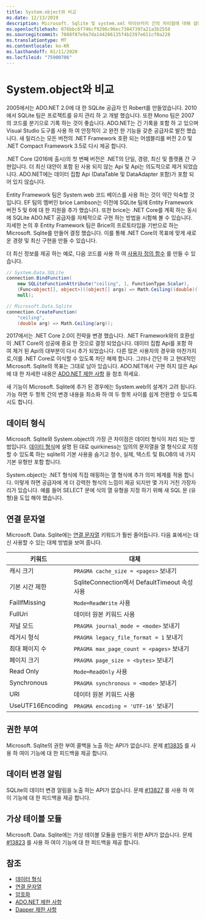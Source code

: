 ```yaml
---
title: System.object와 비교
ms.date: 12/13/2019
description: Microsoft. Sqlite 및 system.xml 라이브러리 간의 차이점에 대해 설명 합니다.
ms.openlocfilehash: 076bbc6f746cf9296c96ec73047397a21a3b2558
ms.sourcegitcommit: 7088f87e9a7da144266135f4b2397e611cf0a228
ms.translationtype: MT
ms.contentlocale: ko-KR
ms.lasthandoff: 01/11/2020
ms.locfileid: "75900706"
---
```

# <a name="comparison-to-systemdatasqlite"></a>System.object와 비교

2005에서는 ADO.NET 2.0에 대 한 SQLite 공급자 인 Robert를 만들었습니다. 2010에서 SQLite 팀은 프로젝트를 유지 관리 하 고 개발 했습니다. 또한 Mono 팀은 2007의 코드를 분기으로 기록 하는 것이 좋습니다. ADO.NET는 긴 기록을 포함 하 고 있으며 Visual Studio 도구를 사용 하 여 안정적이 고 완전 한 기능을 갖춘 공급자로 발전 했습니다. 새 릴리스는 모든 버전의 .NET Framework 호환 되는 어셈블리를 버전 2.0 및 .NET Compact Framework 3.5로 다시 제공 합니다.

.NET Core (2016에 출시)의 첫 번째 버전은 .NET의 단일, 경량, 최신 및 플랫폼 간 구현입니다. 더 최신 대안이 포함 된 사용 되지 않는 Api 및 Api는 의도적으로 제거 되었습니다. ADO.NET에는 데이터 집합 Api (DataTable 및 DataAdapter 포함)가 포함 되어 있지 않습니다.

Entity Framework 팀은 System.web 코드 베이스를 사용 하는 것이 약간 익숙할 것입니다. EF 팀의 멤버인 brice Lambson는 이전에 SQLite 팀에 Entity Framework 버전 5 및 6에 대 한 지원을 추가 했습니다. 또한 brice는 .NET Core를 계획 하는 동시에 SQLite ADO.NET 공급자를 자체적으로 구현 하는 방법을 시험해 볼 수 있습니다. 자세한 논의 후 Entity Framework 팀은 Brice의 프로토타입을 기반으로 하는 Microsoft. Sqlite를 만들어 결정 했습니다. 이를 통해 .NET Core의 목표에 맞게 새로운 경량 및 최신 구현을 만들 수 있습니다.

더 최신 정보를 제공 하는 예로, 다음 코드를 사용 하 여 [사용자 정의 함수](user-defined-functions.md) 를 만들 수 있습니다.

```csharp
// System.Data.SQLite
connection.BindFunction(
    new SQLiteFunctionAttribute("ceiling", 1, FunctionType.Scalar),
    (Func<object[], object>)((object[] args) => Math.Ceiling((double)((object[])args[1])[0])),
    null);

// Microsoft.Data.Sqlite
connection.CreateFunction(
    "ceiling",
    (double arg) => Math.Ceiling(arg));
```

2017에서는 .NET Core 2.0이 전략을 변경 했습니다. .NET Framework와의 호환성이 .NET Core의 성공에 중요 한 것으로 결정 되었습니다. 데이터 집합 Api를 포함 하 여 제거 된 Api의 대부분이 다시 추가 되었습니다. 다른 많은 사용자의 경우와 마찬가지로,이를 .NET Core로 이식할 수 있도록 차단 해제 합니다. 그러나 간단 하 고 현대적인 Microsoft. Sqlite의 목표는 그대로 남아 있습니다. ADO.NET에서 구현 하지 않은 Api에 대 한 자세한 내용은 [ADO.NET 제한 사항](adonet-limitations.md) 을 참조 하세요.

새 기능이 Microsoft. Sqlite에 추가 된 경우에는 System.web의 설계가 고려 됩니다. 가능 하면 두 항목 간의 변경 내용을 최소화 하 여 두 항목 사이를 쉽게 전환할 수 있도록 시도 합니다.

## <a name="data-types"></a>데이터 형식

Microsoft. Sqlite와 System.object의 가장 큰 차이점은 데이터 형식이 처리 되는 방법입니다. [데이터 형식](types.md)에 설명 된 대로 quirkiness는 임의의 문자열을 열 형식으로 지정할 수 있도록 하는 sqlite의 기본 사용을 숨기고 정수, 실제, 텍스트 및 BLOB의 네 가지 기본 유형만 포함 합니다.

System.object는 .NET 형식에 직접 매핑하는 열 형식에 추가 의미 체계를 적용 합니다. 이렇게 하면 공급자에 게 더 강력한 형식의 느낌이 제공 되지만 몇 가지 거친 가장자리가 있습니다. 예를 들어 SELECT 문에 식의 열 유형을 지정 하기 위해 새 SQL 문 (유형)을 도입 해야 했습니다.

## <a name="connection-strings"></a>연결 문자열

Microsoft. Data. Sqlite에는 [연결 문자열](connection-strings.md) 키워드가 훨씬 줄어듭니다. 다음 표에서는 대신 사용할 수 있는 대체 방법을 보여 줍니다.

| 키워드          | 대체                                         |
| ---------------- | --------------------------------------------------- |
| 캐시 크기       | `PRAGMA cache_size = <pages>` 보내기                  |
| 기본 시간 제한  | SqliteConnection에서 DefaultTimeout 속성 사용 |
| FailIfMissing    | `Mode=ReadWrite` 사용                                |
| FullUri          | 데이터 원본 키워드 사용                         |
| 저널 모드     | `PRAGMA journal_mode = <mode>` 보내기                 |
| 레거시 형식    | `PRAGMA legacy_file_format = 1` 보내기                |
| 최대 페이지 수   | `PRAGMA max_page_count = <pages>` 보내기              |
| 페이지 크기        | `PRAGMA page_size = <bytes>` 보내기                   |
| Read Only        | `Mode=ReadOnly` 사용                                 |
| Synchronous      | `PRAGMA synchronous = <mode>` 보내기                  |
| URI              | 데이터 원본 키워드 사용                         |
| UseUTF16Encoding | `PRAGMA encoding = 'UTF-16'` 보내기                   |

## <a name="authorization"></a>권한 부여

Microsoft. Sqlite의 권한 부여 콜백을 노출 하는 API가 없습니다. 문제 [#13835](https://github.com/dotnet/efcore/issues/13835) 를 사용 하 여이 기능에 대 한 피드백을 제공 합니다.

## <a name="data-change-notifications"></a>데이터 변경 알림

SQLite의 데이터 변경 알림을 노출 하는 API가 없습니다. 문제 [#13827](https://github.com/dotnet/efcore/issues/13827) 를 사용 하 여이 기능에 대 한 피드백을 제공 합니다.

## <a name="virtual-table-modules"></a>가상 테이블 모듈

Microsoft. Data. Sqlite에는 가상 테이블 모듈을 만들기 위한 API가 없습니다. 문제 [#13823](https://github.com/dotnet/efcore/issues/13823) 를 사용 하 여이 기능에 대 한 피드백을 제공 합니다.

## <a name="see-also"></a>참조

* [데이터 형식](types.md)
* [연결 문자열](connection-strings.md)
* [암호화](encryption.md)
* [ADO.NET 제한 사항](adonet-limitations.md)
* [Dapper 제한 사항](dapper-limitations.md)
